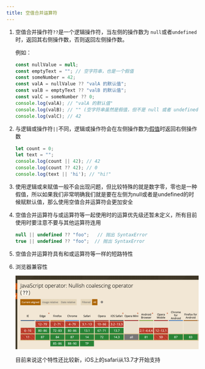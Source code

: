 ```yaml
---
title: 空值合并运算符
---
```

1. 空值合并操作符`??`是一个逻辑操作符，当左侧的操作数为 `null`或者`undefined`时，返回其右侧操作数，否则返回左侧操作数。

   例如：

   ```javascript
   const nullValue = null;
   const emptyText = ""; // 空字符串，也是一个假值
   const someNumber = 42;
   const valA = nullValue ?? "valA 的默认值";
   const valB = emptyText ?? "valB 的默认值";
   const valC = someNumber ?? 0; 
   console.log(valA); // "valA 的默认值"
   console.log(valB); // "" (空字符串虽然是假值，但不是 null 或者 undefined)
   console.log(valC); // 42
   ```

2. 与逻辑或操作符`||`不同，逻辑或操作符会在左侧操作数为[假值](https://developer.mozilla.org/zh-CN/docs/Glossary/Falsy)时返回右侧操作数
   ```javascript
   let count = 0;
   let text = "";
   console.log(count || 42); // 42
   console.log(count ?? 42); // 0
   console.log(text || 'hi'); // "hi!"
   ```

3. 使用逻辑或来赋值一般不会出现问题，但比较特殊的就是数字零，零也是一种假值，所以如果我们非常明确我们就是要在左侧为null或者是undefined的时候赋默认值，那么使用空值合并运算符会更加安全 

4. 空值合并运算符与或运算符等一起使用时的运算优先级还暂未定义，所有目前使用时要注意不要与其他运算符连用

   ```javascript
   null || undefined ?? "foo";   // 抛出 SyntaxError
   true || undefined ?? "foo";  // 抛出 SyntaxError
   ```

5. 空值合并运算符具有和或运算符等一样的短路特性

6. 浏览器兼容性
   
   ![canIUse](./image/nullish-coalescing-operator-1.png)
   
   目前来说这个特性还比较新，iOS上的safari从13.7才开始支持
